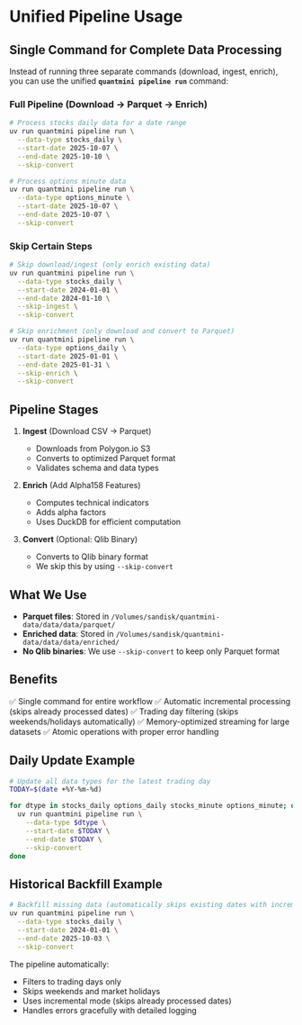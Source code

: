 # Unified Pipeline Usage

## Single Command for Complete Data Processing

Instead of running three separate commands (download, ingest, enrich), you can use the unified **`quantmini pipeline run`** command:

### Full Pipeline (Download → Parquet → Enrich)

```bash
# Process stocks daily data for a date range
uv run quantmini pipeline run \
  --data-type stocks_daily \
  --start-date 2025-10-07 \
  --end-date 2025-10-10 \
  --skip-convert

# Process options minute data
uv run quantmini pipeline run \
  --data-type options_minute \
  --start-date 2025-10-07 \
  --end-date 2025-10-07 \
  --skip-convert
```

### Skip Certain Steps

```bash
# Skip download/ingest (only enrich existing data)
uv run quantmini pipeline run \
  --data-type stocks_daily \
  --start-date 2024-01-01 \
  --end-date 2024-01-10 \
  --skip-ingest \
  --skip-convert

# Skip enrichment (only download and convert to Parquet)
uv run quantmini pipeline run \
  --data-type options_daily \
  --start-date 2025-01-01 \
  --end-date 2025-01-31 \
  --skip-enrich \
  --skip-convert
```

## Pipeline Stages

1. **Ingest** (Download CSV → Parquet)
   - Downloads from Polygon.io S3
   - Converts to optimized Parquet format
   - Validates schema and data types

2. **Enrich** (Add Alpha158 Features)
   - Computes technical indicators
   - Adds alpha factors
   - Uses DuckDB for efficient computation

3. **Convert** (Optional: Qlib Binary)
   - Converts to Qlib binary format
   - We skip this by using `--skip-convert`

## What We Use

- **Parquet files**: Stored in `/Volumes/sandisk/quantmini-data/data/data/parquet/`
- **Enriched data**: Stored in `/Volumes/sandisk/quantmini-data/data/data/enriched/`
- **No Qlib binaries**: We use `--skip-convert` to keep only Parquet format

## Benefits

✅ Single command for entire workflow
✅ Automatic incremental processing (skips already processed dates)
✅ Trading day filtering (skips weekends/holidays automatically)
✅ Memory-optimized streaming for large datasets
✅ Atomic operations with proper error handling

## Daily Update Example

```bash
# Update all data types for the latest trading day
TODAY=$(date +%Y-%m-%d)

for dtype in stocks_daily options_daily stocks_minute options_minute; do
  uv run quantmini pipeline run \
    --data-type $dtype \
    --start-date $TODAY \
    --end-date $TODAY \
    --skip-convert
done
```

## Historical Backfill Example

```bash
# Backfill missing data (automatically skips existing dates with incremental mode)
uv run quantmini pipeline run \
  --data-type stocks_daily \
  --start-date 2024-01-01 \
  --end-date 2025-10-03 \
  --skip-convert
```

The pipeline automatically:
- Filters to trading days only
- Skips weekends and market holidays  
- Uses incremental mode (skips already processed dates)
- Handles errors gracefully with detailed logging

